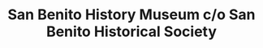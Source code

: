 ---
layout: repo
title: "San Benito History Museum c/o San Benito Historical Society"
id: 17780
permalink: repos/17780/
---